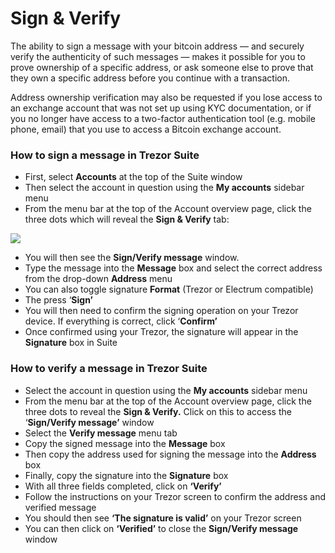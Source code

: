 # Sign & Verify

The ability to sign a message with your bitcoin address — and securely verify the authenticity of such messages — makes it possible for you to prove ownership of a specific address, or ask someone else to prove that they own a specific address before you continue with a transaction.

Address ownership verification may also be requested if you lose access to an exchange account that was not set up using KYC documentation, or if you no longer have access to a two-factor authentication tool (e.g. mobile phone, email) that you use to access a Bitcoin exchange account.

### **How to sign a message in Trezor Suite**

* First, select **Accounts** at the top of the Suite window
* Then select the account in question using the **My accounts** sidebar menu
* From the menu bar at the top of the Account overview page, click the three dots which will reveal the **Sign & Verify** tab:

![](../../../.gitbook/assets/SignVerify\_highlight.png)

* You will then see the **Sign/Verify message** window.
* Type the message into the **Message** box and select the correct address from the drop-down **Address** menu
* You can also toggle signature **Format** (Trezor or Electrum compatible)
* The press ‘**Sign’**
* You will then need to confirm the signing operation on your Trezor device. If everything is correct, click ‘**Confirm’**
* Once confirmed using your Trezor, the signature will appear in the **Signature** box in Suite

### How to verify a message in Trezor Suite

* Select the account in question using the **My accounts** sidebar menu
* From the menu bar at the top of the Account overview page, click the three dots to reveal the **Sign & Verify.** Click on this to access the ‘**Sign/Verify message’** window
* Select the **Verify message** menu tab
* Copy the signed message into the **Message** box
* Then copy the address used for signing the message into the **Address** box
* Finally, copy the signature into the **Signature** box
* With all three fields completed, click on **‘Verify’**
* Follow the instructions on your Trezor screen to confirm the address and verified message
* You should then see **‘The signature is valid’** on your Trezor screen
* You can then click on **‘Verified’** to close the **Sign/Verify message** window

